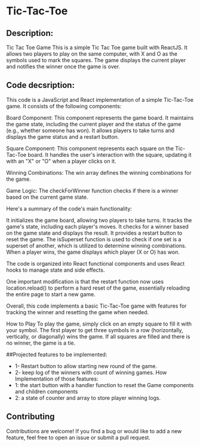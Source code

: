 <!-- @format -->

# Tic-Tac-Toe
## Description:
Tic Tac Toe Game
This is a simple Tic Tac Toe game built with ReactJS. It allows two players to play on the same computer, with X and O as the symbols used to mark the squares. The game displays the current player and notifies the winner once the game is over.

## Code decsription:
This code is a JavaScript and React implementation of a simple Tic-Tac-Toe game. It consists of the following components:

Board Component: This component represents the game board. It maintains the game state, including the current player and the status of the game (e.g., whether someone has won). It allows players to take turns and displays the game status and a restart button.

Square Component: This component represents each square on the Tic-Tac-Toe board. It handles the user's interaction with the square, updating it with an "X" or "O" when a player clicks on it.

Winning Combinations: The win array defines the winning combinations for the game.

Game Logic: The checkForWinner function checks if there is a winner based on the current game state.

Here's a summary of the code's main functionality:

It initializes the game board, allowing two players to take turns.
It tracks the game's state, including each player's moves.
It checks for a winner based on the game state and displays the result.
It provides a restart button to reset the game.
The isSuperset function is used to check if one set is a superset of another, which is utilized to determine winning combinations. When a player wins, the game displays which player (X or O) has won.

The code is organized into React functional components and uses React hooks to manage state and side effects.

One important modification is that the restart function now uses location.reload() to perform a hard reset of the game, essentially reloading the entire page to start a new game.

Overall, this code implements a basic Tic-Tac-Toe game with features for tracking the winner and resetting the game when needed.

How to Play
To play the game, simply click on an empty square to fill it with your symbol. The first player to get three symbols in a row (horizontally, vertically, or diagonally) wins the game. If all squares are filled and there is no winner, the game is a tie.

##Projected features to be implemented:

- 1- Restart button to allow starting new round of the game.
- 2- keep log of the winners with count of winning games.
  How Implementation of those features:
- 1: the start button with a handler function to reset the Game components and children components
- 2: a state of counter and array to store player winning logs.


## Contributing
Contributions are welcome! If you find a bug or would like to add a new feature, feel free to open an issue or submit a pull request.
